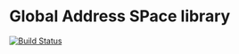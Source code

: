# Global Address SPace library

[![Build Status](https://travis-ci.org/kpamnany/gasp.svg?branch=master)](https://travis-ci.org/kpamnany/gasp)

